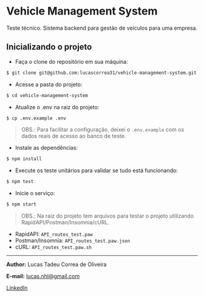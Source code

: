 # Vehicle Management System

Teste técnico.
Sistema backend para gestão de veículos para uma empresa.

## Inicializando o projeto

- Faça o clone do repositório em sua máquina:
```bash
$ git clone git@github.com:lucascorrea31/vehicle-management-system.git
```

- Acesse a pasta do projeto:
```bash
$ cd vehicle-management-system
```

- Atualize o .env na raiz do projeto:
```bash
$ cp .env.example .env
```
> OBS.: Para facilitar a configuração, deixei o `.env.example` com os dados reais de acesso ao banco de teste.

- Instale as dependências:
```bash
$ npm install
```

- Execute os teste unitários para validar se tudo está funcionando:
```bash
$ npm test
```

- Inicie o serviço:
```bash
$ npm start
```

> OBS.: Na raiz do projeto tem arquivos para testar o projeto utilizando RapidAPI/Postman/Insomnia/cURL.

- RapidAPI: `API_routes_test.paw`
- Postman/Insomnia: `API_routes_test.paw.json`
- cURL: `API_routes_test.paw.sh`

---

**Author:** Lucas Tadeu Correa de Oliveira

**E-mail:** [lucas.nhl@gmail.com](mailto:lucas.nhl@gmail.com)

[LinkedIn](https://www.linkedin.com/in/lucascorrea31/)